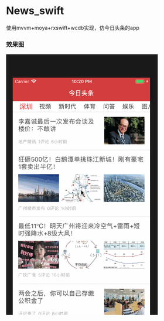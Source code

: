 # News_swift

使用mvvm+moya+rxswift+wcdb实现，仿今日头条的app

### 效果图

![](https://github.com/FMYang/News_swift/blob/master/ScreenShots.gif)
